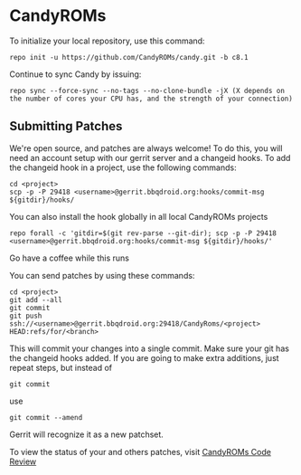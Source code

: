 CandyROMs
=========

To initialize your local repository, use this command:

	repo init -u https://github.com/CandyROMs/candy.git -b c8.1

Continue to sync Candy by issuing:

	repo sync --force-sync --no-tags --no-clone-bundle -jX (X depends on the number of cores your CPU has, and the strength of your connection)

Submitting Patches
------------------

We're open source, and patches are always welcome!
To do this, you will need an account setup with our gerrit server and a changeid hooks.
To add the changeid hook in a project, use the following commands:

	cd <project>
	scp -p -P 29418 <username>@gerrit.bbqdroid.org:hooks/commit-msg ${gitdir}/hooks/

You can also install the hook globally in all local CandyROMs projects

	repo forall -c 'gitdir=$(git rev-parse --git-dir); scp -p -P 29418 <username>@gerrit.bbqdroid.org:hooks/commit-msg ${gitdir}/hooks/'

Go have a coffee while this runs

You can send patches by using these commands:

    cd <project>
    git add --all
    git commit
    git push ssh://<username>@gerrit.bbqdroid.org:29418/CandyRoms/<project> HEAD:refs/for/<branch>

This will commit your changes into a single commit.
Make sure your git has the changeid hooks added.
If you are going to make extra additions, just repeat steps, but instead of

	git commit

use

	git commit --amend

Gerrit will recognize it as a new patchset.

To view the status of your and others patches, visit [CandyROMs Code Review](http://gerrit.bbqdroid.org)

